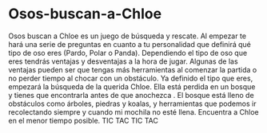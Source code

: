 # Osos-buscan-a-Chloe
Osos buscan a Chloe es un juego de búsqueda y rescate. 
Al empezar te hará una serie de preguntas en cuanto a tu personalidad que definirá qué tipo de oso eres (Pardo, Polar o Panda).
Dependiendo el tipo de oso que eres tendrás ventajas y desventajas a la hora de jugar. Algunas de las ventajas pueden ser que 
tengas más herramientas al comenzar la partida o no perder tiempo al chocar con un obstáculo. 
Ya definido el tipo que eres, empezará la búsqueda de la querida Chloe. Ella está perdida en un bosque y tienes que encontrarla 
antes de que anochezca . El bosque está lleno de obstáculos como árboles, piedras y koalas, y herramientas que podemos ir 
recolectando siempre y cuando mi mochila no esté llena. 
Encuentra a Chloe en el menor tiempo posible. TIC TAC TIC TAC
